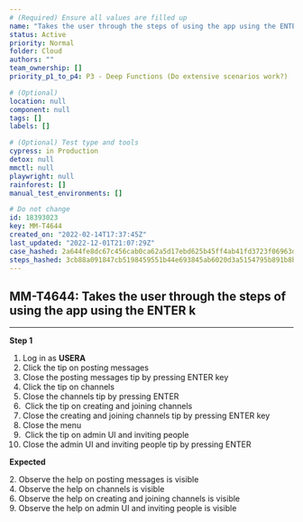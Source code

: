 ```yaml
---
# (Required) Ensure all values are filled up
name: "Takes the user through the steps of using the app using the ENTER k"
status: Active
priority: Normal
folder: Cloud
authors: ""
team_ownership: []
priority_p1_to_p4: P3 - Deep Functions (Do extensive scenarios work?)

# (Optional)
location: null
component: null
tags: []
labels: []

# (Optional) Test type and tools
cypress: in Production
detox: null
mmctl: null
playwright: null
rainforest: []
manual_test_environments: []

# Do not change
id: 18393023
key: MM-T4644
created_on: "2022-02-14T17:37:45Z"
last_updated: "2022-12-01T21:07:29Z"
case_hashed: 2a644fe8dc67c456cab0ca62a5d17ebd625b45ff4ab41fd3723f06963dba69c8362c6b65ef827882a3852c503fd3b7fd
steps_hashed: 3cb88a091847cb5198459551b44e693845ab6020d3a5154795b891b8bb043e1de0176564031042317e83d6928b13dcee
---
```


<!-- (Auto-generated) Based on frontmatter's "key" and "name" -->

## MM-T4644: Takes the user through the steps of using the app using the ENTER k

---

**Step 1**

1. Log in as **USERA**
2. Click the tip on posting messages
3. Close the posting messages tip by pressing ENTER key
4. Click the tip on channels
5. Close the channels tip by pressing ENTER
6.  Click the tip on creating and joining channels
7. Close the creating and joining channels tip by pressing ENTER key
8. Close the menu
9.  Click the tip on admin UI and inviting people
10. Close the admin UI and inviting people tip by pressing ENTER

**Expected**

2\. Observe the help on posting messages is visible\
4\. Observe the help on channels is visible\
6\. Observe the help on creating and joining channels is visible\
9\. Observe the help on admin UI and inviting people is visible
